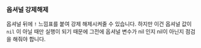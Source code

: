 ### 옵셔널 강제해제

옵셔널 뒤에 ```!``` 느낌표를 붙여 강제 해제시켜줄 수 있습니다.
하지만 이건 옵셔널 값이 ```nil``` 이 아닐 때만 실행이 되기 때문에 그전에 옵셔널 변수가 nil 인지 nil이 아닌지 점검을 해줘야 합니다.

